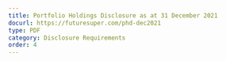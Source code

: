 ```yaml
---
title: Portfolio Holdings Disclosure as at 31 December 2021
docurl: https://futuresuper.com/phd-dec2021
type: PDF
category: Disclosure Requirements
order: 4
---
```

 